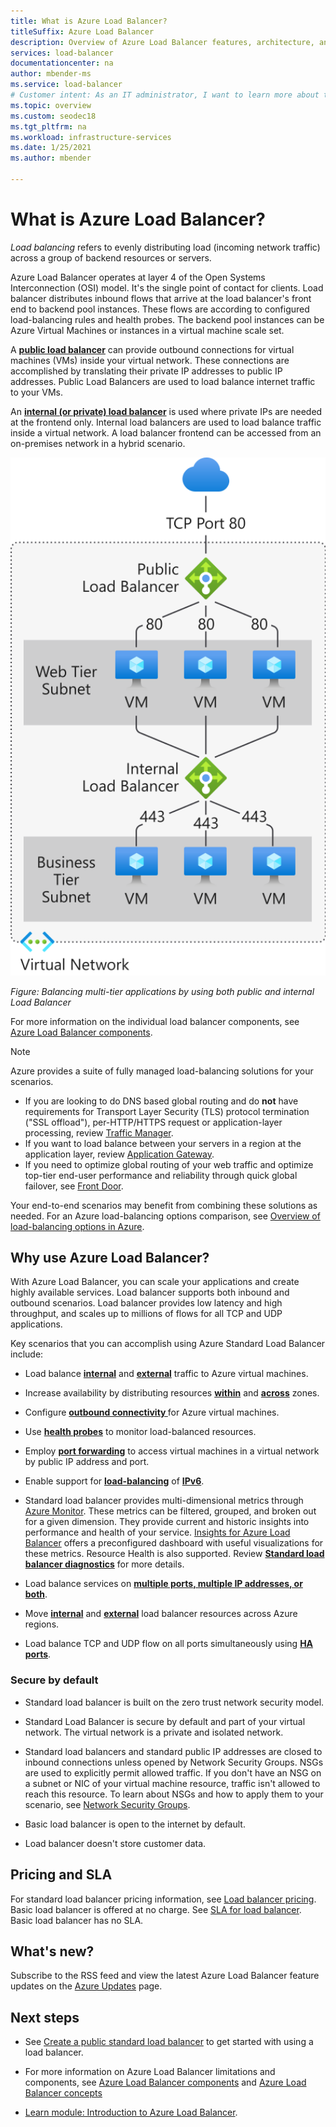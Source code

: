 ```yaml
---
title: What is Azure Load Balancer?
titleSuffix: Azure Load Balancer
description: Overview of Azure Load Balancer features, architecture, and implementation. Learn how the Load Balancer works and how to use it in the cloud.
services: load-balancer
documentationcenter: na
author: mbender-ms
ms.service: load-balancer
# Customer intent: As an IT administrator, I want to learn more about the Azure Load Balancer service and what I can use it for. 
ms.topic: overview
ms.custom: seodec18
ms.tgt_pltfrm: na
ms.workload: infrastructure-services
ms.date: 1/25/2021
ms.author: mbender

---
```


# What is Azure Load Balancer?

*Load balancing* refers to evenly distributing load (incoming network traffic) across a group of backend resources or servers. 

Azure Load Balancer operates at layer 4 of the Open Systems Interconnection (OSI) model. It's the single point of contact for clients. Load balancer distributes inbound flows that arrive at the load balancer's front end to backend pool instances. These flows are according to configured load-balancing rules and health probes. The backend pool instances can be Azure Virtual Machines or instances in a virtual machine scale set.

A **[public load balancer](./components.md#frontend-ip-configurations)** can provide outbound connections for virtual machines (VMs) inside your virtual network. These connections are accomplished by translating their private IP addresses to public IP addresses. Public Load Balancers are used to load balance internet traffic to your VMs.

An **[internal (or private) load balancer](./components.md#frontend-ip-configurations)** is used where private IPs are needed at the frontend only. Internal load balancers are used to load balance traffic inside a virtual network. A load balancer frontend can be accessed from an on-premises network in a hybrid scenario.

<p align="center">
  <img src="./media/load-balancer-overview/load-balancer.svg" alt="Figure depicts both public and internal load balancers directing traffic to port 80 on multiple servers on a Web tier and port 443 on multiple servers on a business tier." width="512" title="Azure Load Balancer">
</p>

*Figure: Balancing multi-tier applications by using both public and internal Load Balancer*

For more information on the individual load balancer components, see [Azure Load Balancer components](./components.md).

>[!NOTE]
> Azure provides a suite of fully managed load-balancing solutions for your scenarios. 
> * If you are looking to do DNS based global routing and do **not** have requirements for Transport Layer Security (TLS) protocol termination ("SSL offload"), per-HTTP/HTTPS request or application-layer processing, review [Traffic Manager](../traffic-manager/traffic-manager-overview.md). 
> * If you want to load balance between your servers in a region at the application layer, review [Application Gateway](../application-gateway/overview.md).
> * If you need to optimize global routing of your web traffic and optimize top-tier end-user performance and reliability through quick global failover, see [Front Door](../frontdoor/front-door-overview.md).
> 
> Your end-to-end scenarios may benefit from combining these solutions as needed.
> For an Azure load-balancing options comparison, see [Overview of load-balancing options in Azure](/azure/architecture/guide/technology-choices/load-balancing-overview).


## Why use Azure Load Balancer?
With Azure Load Balancer, you can scale your applications and create highly available services. 
Load balancer supports both inbound and outbound scenarios. Load balancer provides low latency and high throughput, and scales up to millions of flows for all TCP and UDP applications.

Key scenarios that you can accomplish using Azure Standard Load Balancer include:

- Load balance **[internal](./quickstart-load-balancer-standard-internal-portal.md)** and **[external](./quickstart-load-balancer-standard-public-portal.md)** traffic to Azure virtual machines.

- Increase availability by distributing resources **[within](./tutorial-load-balancer-standard-public-zonal-portal.md)** and **[across](./quickstart-load-balancer-standard-public-portal.md)** zones.

- Configure **[outbound connectivity ](./load-balancer-outbound-connections.md)** for Azure virtual machines.

- Use **[health probes](./load-balancer-custom-probe-overview.md)** to monitor load-balanced resources.

- Employ **[port forwarding](./tutorial-load-balancer-port-forwarding-portal.md)** to access virtual machines in a virtual network by public IP address and port.

- Enable support for **[load-balancing](./virtual-network-ipv4-ipv6-dual-stack-standard-load-balancer-powershell.md)** of **[IPv6](../virtual-network/ip-services/ipv6-overview.md)**.

- Standard load balancer provides multi-dimensional metrics through [Azure Monitor](../azure-monitor/overview.md).  These metrics can be filtered, grouped, and broken out for a given dimension.  They provide current and historic insights into performance and health of your service. [Insights for Azure Load Balancer](./load-balancer-insights.md) offers a preconfigured dashboard with useful visualizations for these metrics.  Resource Health is also supported. Review **[Standard load balancer diagnostics](load-balancer-standard-diagnostics.md)** for more details.

- Load balance services on **[multiple ports, multiple IP addresses, or both](./load-balancer-multivip-overview.md)**.

- Move **[internal](./move-across-regions-internal-load-balancer-portal.md)** and **[external](./move-across-regions-external-load-balancer-portal.md)** load balancer resources across Azure regions.

- Load balance TCP and UDP flow on all ports simultaneously using **[HA ports](./load-balancer-ha-ports-overview.md)**.

### <a name="securebydefault"></a>Secure by default

* Standard load balancer is built on the zero trust network security model.

* Standard Load Balancer is secure by default and part of your virtual network. The virtual network is a private and isolated network.  

* Standard load balancers and standard public IP addresses are closed to inbound connections unless opened by Network Security Groups. NSGs are used to explicitly permit allowed traffic.  If you don't have an NSG on a subnet or NIC of your virtual machine resource, traffic isn't allowed to reach this resource. To learn about NSGs and how to apply them to your scenario, see [Network Security Groups](../virtual-network/network-security-groups-overview.md).

* Basic load balancer is open to the internet by default. 

* Load balancer doesn't store customer data.

## Pricing and SLA

For standard load balancer pricing information, see [Load balancer pricing](https://azure.microsoft.com/pricing/details/load-balancer/).
Basic load balancer is offered at no charge.
See [SLA for load balancer](https://aka.ms/lbsla). Basic load balancer has no SLA.

## What's new?

Subscribe to the RSS feed and view the latest Azure Load Balancer feature updates on the [Azure Updates](https://azure.microsoft.com/updates/?category=networking&query=load%20balancer) page.

## Next steps

* See [Create a public standard load balancer](quickstart-load-balancer-standard-public-portal.md) to get started with using a load balancer.

* For more information on Azure Load Balancer limitations and components, see [Azure Load Balancer components](./components.md) and [Azure Load Balancer concepts](./concepts.md)

* [Learn module: Introduction to Azure Load Balancer](/learn/paths/intro-to-azure-application-delivery-services).
